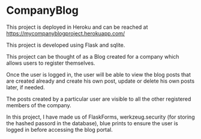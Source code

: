 # CompanyBlog
 
This project is deployed in Heroku and can be reached at https://mycompanyblogproject.herokuapp.com/

This project is developed using Flask and sqlite.

This project can be thought of as a Blog created for a company which allows users to register themselves.

Once the user is logged in, the user will be able to view the blog posts that are created already and create his own post, update or delete his own posts later, if needed.

The posts created by a particular user are visible to all the other registered members of the company.

In this project, I have made us of FlaskForms, werkzeug.security (for storing the hashed passord in the database), blue prints to ensure the user is logged in before accessing the blog portal.
